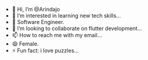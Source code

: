 - 👋 Hi, I’m @Arindajo
- 👀 I’m interested in learning new tech skills...
- 🌱 Software Engineer.
- 💞️ I’m looking to collaborate on flutter development...
- 📫 How to reach me  with my email...
- 😄 Female.
- ⚡ Fun fact: i love puzzles...

<!---
Arindajo/Arindajo is a ✨ special ✨ repository because its `README.md` (this file) appears on your GitHub profile.
You can click the Preview link to take a look at your changes.
--->
